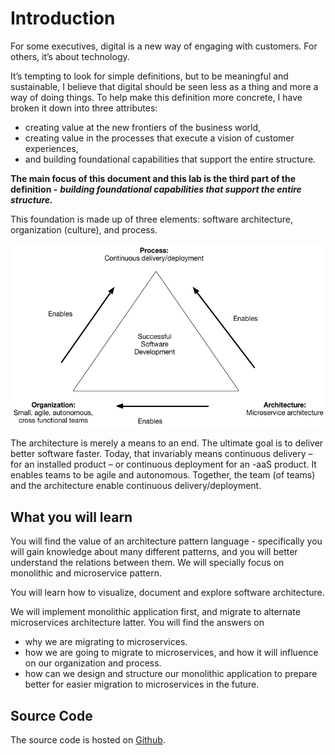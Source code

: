 # Introduction

For some executives, digital is a new way of engaging with customers. For others, it’s about technology.

It’s tempting to look for simple definitions, but to be meaningful and sustainable, I believe that digital should be seen less as a thing and more a way of doing things. To help make this definition more concrete, I have broken it down into three attributes:

* creating value at the new frontiers of the business world, 
* creating value in the processes that execute a vision of customer experiences, 
* and building foundational capabilities that support the entire structure.

**The main focus of this document and this lab is the third part of the definition -** _**building foundational capabilities that support the entire structure.**_

This foundation is made up of three elements: software architecture, organization \(culture\), and process.

![](.gitbook/assets/successtriangle.png)

The architecture is merely a means to an end. The ultimate goal is to deliver better software faster. Today, that invariably means continuous delivery – for an installed product – or continuous deployment for an -aaS product. It enables teams to be agile and autonomous. Together, the team \(of teams\) and the architecture enable continuous delivery/deployment.

## What you will learn

You will find the value of an architecture pattern language - specifically you will gain knowledge about many different patterns, and you will better understand the relations between them. We will specially focus on monolithic and microservice pattern.

You will learn how to visualize, document and explore software architecture.

We will implement monolithic application first, and migrate to alternate microservices architecture latter. You will find the answers on

* why we are migrating to microservices.
* how we are going to migrate to microservices, and how it will influence on our organization and process.
* how can we design and structure our monolithic application to prepare better for easier migration to microservices in the future.

## Source Code

The source code is hosted on [Github](https://github.com/ivans-innovation-lab).

